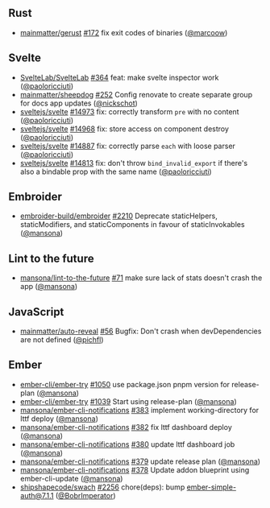 ## Rust

- [mainmatter/gerust] [#172](https://github.com/mainmatter/gerust/pull/172) fix exit codes of binaries ([@marcoow])

## Svelte

- [SvelteLab/SvelteLab] [#364](https://github.com/SvelteLab/SvelteLab/pull/364) feat: make svelte inspector work ([@paoloricciuti])
- [mainmatter/sheepdog] [#252](https://github.com/mainmatter/sheepdog/pull/252) Config renovate to create separate group for docs app updates ([@nickschot])
- [sveltejs/svelte] [#14973](https://github.com/sveltejs/svelte/pull/14973) fix: correctly transform `pre` with no content ([@paoloricciuti])
- [sveltejs/svelte] [#14968](https://github.com/sveltejs/svelte/pull/14968) fix: store access on component destroy ([@paoloricciuti])
- [sveltejs/svelte] [#14887](https://github.com/sveltejs/svelte/pull/14887) fix: correctly parse `each` with loose parser ([@paoloricciuti])
- [sveltejs/svelte] [#14813](https://github.com/sveltejs/svelte/pull/14813) fix: don't throw `bind_invalid_export` if there's also a bindable prop with the same name ([@paoloricciuti])

## Embroider

- [embroider-build/embroider] [#2210](https://github.com/embroider-build/embroider/pull/2210) Deprecate staticHelpers, staticModifiers, and staticComponents in favour of staticInvokables ([@mansona])

## Lint to the future

- [mansona/lint-to-the-future] [#71](https://github.com/mansona/lint-to-the-future/pull/71) make sure lack of stats doesn't crash the app ([@mansona])

## JavaScript

- [mainmatter/auto-reveal] [#56](https://github.com/mainmatter/auto-reveal/pull/56) Bugfix: Don't crash when devDependencies are not defined ([@pichfl])

## Ember

- [ember-cli/ember-try] [#1050](https://github.com/ember-cli/ember-try/pull/1050) use package.json pnpm version for release-plan ([@mansona])
- [ember-cli/ember-try] [#1039](https://github.com/ember-cli/ember-try/pull/1039) Start using release-plan ([@mansona])
- [mansona/ember-cli-notifications] [#383](https://github.com/mansona/ember-cli-notifications/pull/383) implement working-directory for lttf deploy ([@mansona])
- [mansona/ember-cli-notifications] [#382](https://github.com/mansona/ember-cli-notifications/pull/382) fix lttf dashboard deploy ([@mansona])
- [mansona/ember-cli-notifications] [#380](https://github.com/mansona/ember-cli-notifications/pull/380) update lttf dashboard job ([@mansona])
- [mansona/ember-cli-notifications] [#379](https://github.com/mansona/ember-cli-notifications/pull/379) update release plan ([@mansona])
- [mansona/ember-cli-notifications] [#378](https://github.com/mansona/ember-cli-notifications/pull/378) Update addon blueprint using ember-cli-update ([@mansona])
- [shipshapecode/swach] [#2256](https://github.com/shipshapecode/swach/pull/2256) chore(deps): bump ember-simple-auth@7.1.1 ([@BobrImperator])

[@BobrImperator]: https://github.com/BobrImperator
[@mansona]: https://github.com/mansona
[@marcoow]: https://github.com/marcoow
[@nickschot]: https://github.com/nickschot
[@paoloricciuti]: https://github.com/paoloricciuti
[@pichfl]: https://github.com/pichfl
[SvelteLab/SvelteLab]: https://github.com/SvelteLab/SvelteLab
[ember-cli/ember-try]: https://github.com/ember-cli/ember-try
[embroider-build/embroider]: https://github.com/embroider-build/embroider
[mainmatter/auto-reveal]: https://github.com/mainmatter/auto-reveal
[mainmatter/gerust]: https://github.com/mainmatter/gerust
[mainmatter/sheepdog]: https://github.com/mainmatter/sheepdog
[mansona/ember-cli-notifications]: https://github.com/mansona/ember-cli-notifications
[mansona/lint-to-the-future]: https://github.com/mansona/lint-to-the-future
[shipshapecode/swach]: https://github.com/shipshapecode/swach
[sveltejs/svelte]: https://github.com/sveltejs/svelte
